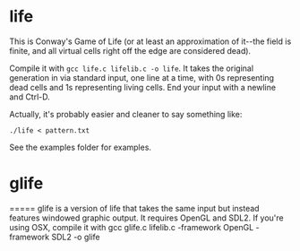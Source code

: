 life
====

This is Conway's Game of Life (or at least an approximation of
it--the field is finite, and all virtual cells right off the
edge are considered dead).

Compile it with ```gcc life.c lifelib.c -o life```. 
It takes the original generation in via
standard input, one line at a time, with 0s representing dead
cells and 1s representing living cells. End your input with a
newline and Ctrl-D.

Actually, it's probably easier and cleaner to say something like:

    ./life < pattern.txt

See the examples folder for examples.

glife
=====
=====
glife is a version of life that takes the same input but instead
features windowed graphic output. It requires OpenGL and SDL2. If
you're using OSX, compile it with
    gcc glife.c lifelib.c -framework OpenGL -framework SDL2 -o glife

